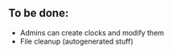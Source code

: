 ## To be done: ##

 * Admins can create clocks and modify them
 * File cleanup (autogenerated stuff)

